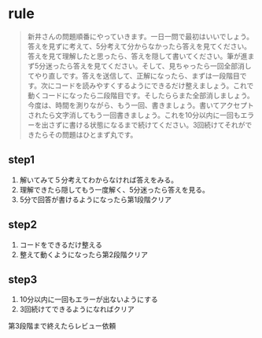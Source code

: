 # rule
> 新井さんの問題順番にやっていきます。一日一問で最初はいいでしょう。答えを見ずに考えて、5分考えて分からなかったら答えを見てください。答えを見て理解したと思ったら、答えを隠して書いてください。筆が進まず5分迷ったら答えを見てください。そして、見ちゃったら一回全部消してやり直しです。答えを送信して、正解になったら、まずは一段階目です。次にコードを読みやすくするようにできるだけ整えましょう。これで動くコードになったら二段階目です。そしたららまた全部消しましょう。今度は、時間を測りながら、もう一回、書きましょう。書いてアクセプトされたら文字消してもう一回書きましょう。これを10分以内に一回もエラーを出さずに書ける状態になるまで続けてください。3回続けてそれができたらその問題はひとまず丸です。

## step1
1. 解いてみて５分考えてわからなければ答えをみる。
2. 理解できたら隠してもう一度解く、5分迷ったら答えを見る。
3. 5分で回答が書けるようになったら第1段階クリア

## step2
1. コードをできるだけ整える
2. 整えて動くようになったら第2段階クリア

## step3
1. 10分以内に一回もエラーが出ないようにする
2. 3回続けてできるようになればクリア

第3段階まで終えたらレビュー依頼
